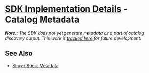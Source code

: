 # [SDK Implementation Details](./README.md) - Catalog Metadata

_**Note:**: The SDK does not yet generate metadata as a part of catalog discovery output.
This work is [tracked here](https://gitlab.com/meltano/sdk/-/issues/91) for future
development._

## See Also

- [Singer Spec: Metadata](https://hub.meltano.com/singer/spec#metadata)
